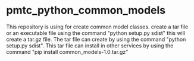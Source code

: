# pmtc_python_common_models

This repository is using for create common model classes.
create a tar file or an executable file using the command 
"python setup.py sdist" this will create a tar.gz file.
The tar file can create by using the command "python setup.py sdist".
This tar file can install in other services by using the command
"pip install common_models-1.0.tar.gz"